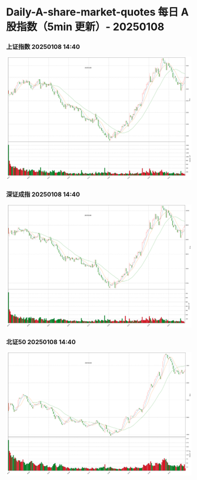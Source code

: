 
# Daily-A-share-market-quotes 每日 A 股指数（5min 更新）- 20250108

### 上证指数 20250108 14:40
![](./fig/2025/1/20250108-sh000001.png)

### 深证成指 20250108 14:40
![](./fig/2025/1/20250108-sz399001.png)

### 北证50 20250108 14:40
![](./fig/2025/1/20250108-bj899050.png)
